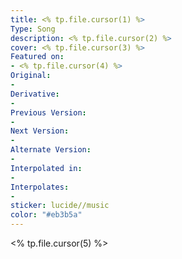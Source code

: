 ```yaml
---
title: <% tp.file.cursor(1) %>
Type: Song
description: <% tp.file.cursor(2) %>
cover: <% tp.file.cursor(3) %>
Featured on: 
- <% tp.file.cursor(4) %>
Original:
- 
Derivative:
- 
Previous Version:
- 
Next Version:
- 
Alternate Version:
- 
Interpolated in:
- 
Interpolates:
- 
sticker: lucide//music
color: "#eb3b5a"
---
```

<% tp.file.cursor(5) %>